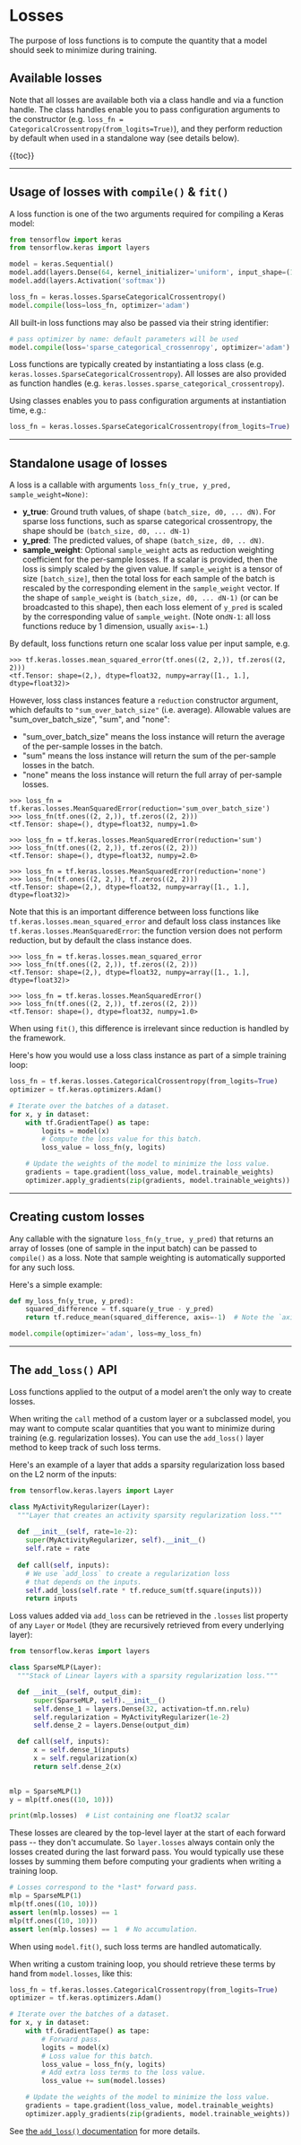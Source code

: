 # Losses

The purpose of loss functions is to compute the quantity that a model should seek
to minimize during training.


## Available losses

Note that all losses are available both via a class handle and via a function handle.
The class handles enable you to pass configuration arguments to the constructor
(e.g.
`loss_fn = CategoricalCrossentropy(from_logits=True)`),
and they perform reduction by default when used in a standalone way (see details below).


{{toc}}


---


## Usage of losses with `compile()` & `fit()`

A loss function is one of the two arguments required for compiling a Keras model:

```python
from tensorflow import keras
from tensorflow.keras import layers

model = keras.Sequential()
model.add(layers.Dense(64, kernel_initializer='uniform', input_shape=(10,)))
model.add(layers.Activation('softmax'))

loss_fn = keras.losses.SparseCategoricalCrossentropy()
model.compile(loss=loss_fn, optimizer='adam')
```

All built-in loss functions may also be passed via their string identifier:

```python
# pass optimizer by name: default parameters will be used
model.compile(loss='sparse_categorical_crossenropy', optimizer='adam')
```

Loss functions are typically created by instantiating a loss class (e.g. `keras.losses.SparseCategoricalCrossentropy`).
All losses are also provided as function handles (e.g. `keras.losses.sparse_categorical_crossentropy`).

Using classes enables you to pass configuration arguments at instantiation time, e.g.:

```python
loss_fn = keras.losses.SparseCategoricalCrossentropy(from_logits=True)
```

---

## Standalone usage of losses

A loss is a callable with arguments `loss_fn(y_true, y_pred, sample_weight=None)`:

- **y_true**: Ground truth values, of shape `(batch_size, d0, ... dN)`. For
    sparse loss functions, such as sparse categorical crossentropy, the shape
    should be `(batch_size, d0, ... dN-1)`
- **y_pred**: The predicted values, of shape `(batch_size, d0, .. dN)`.
- **sample_weight**: Optional `sample_weight` acts as reduction weighting
    coefficient for the per-sample losses. If a scalar is provided, then the loss is
    simply scaled by the given value. If `sample_weight` is a tensor of size
    `[batch_size]`, then the total loss for each sample of the batch is
    rescaled by the corresponding element in the `sample_weight` vector. If
    the shape of `sample_weight` is `(batch_size, d0, ... dN-1)` (or can be
    broadcasted to this shape), then each loss element of `y_pred` is scaled
    by the corresponding value of `sample_weight`. (Note on`dN-1`: all loss
    functions reduce by 1 dimension, usually `axis=-1`.)

By default, loss functions return one scalar loss value per input sample, e.g.

```
>>> tf.keras.losses.mean_squared_error(tf.ones((2, 2,)), tf.zeros((2, 2)))
<tf.Tensor: shape=(2,), dtype=float32, numpy=array([1., 1.], dtype=float32)>
```

However, loss class instances feature a `reduction` constructor argument,
which defaults to `"sum_over_batch_size"` (i.e. average). Allowable values are
"sum_over_batch_size", "sum", and "none":

- "sum_over_batch_size" means the loss instance will return the average
    of the per-sample losses in the batch.
- "sum" means the loss instance will return the sum of the per-sample losses in the batch.
- "none" means the loss instance will return the full array of per-sample losses.

```
>>> loss_fn = tf.keras.losses.MeanSquaredError(reduction='sum_over_batch_size')
>>> loss_fn(tf.ones((2, 2,)), tf.zeros((2, 2)))
<tf.Tensor: shape=(), dtype=float32, numpy=1.0>
```
```
>>> loss_fn = tf.keras.losses.MeanSquaredError(reduction='sum')
>>> loss_fn(tf.ones((2, 2,)), tf.zeros((2, 2)))
<tf.Tensor: shape=(), dtype=float32, numpy=2.0>
```
```
>>> loss_fn = tf.keras.losses.MeanSquaredError(reduction='none')
>>> loss_fn(tf.ones((2, 2,)), tf.zeros((2, 2)))
<tf.Tensor: shape=(2,), dtype=float32, numpy=array([1., 1.], dtype=float32)>
```

Note that this is an important difference between loss functions like `tf.keras.losses.mean_squared_error`
and default loss class instances like `tf.keras.losses.MeanSquaredError`: the function version
does not perform reduction, but by default the class instance does.

```
>>> loss_fn = tf.keras.losses.mean_squared_error
>>> loss_fn(tf.ones((2, 2,)), tf.zeros((2, 2)))
<tf.Tensor: shape=(2,), dtype=float32, numpy=array([1., 1.], dtype=float32)>
```
```
>>> loss_fn = tf.keras.losses.MeanSquaredError()
>>> loss_fn(tf.ones((2, 2,)), tf.zeros((2, 2)))
<tf.Tensor: shape=(), dtype=float32, numpy=1.0>
```

When using `fit()`, this difference is irrelevant since reduction is handled by the framework.

Here's how you would use a loss class instance as part of a simple training loop:

```python
loss_fn = tf.keras.losses.CategoricalCrossentropy(from_logits=True)
optimizer = tf.keras.optimizers.Adam()

# Iterate over the batches of a dataset.
for x, y in dataset:
    with tf.GradientTape() as tape:
        logits = model(x)
        # Compute the loss value for this batch.
        loss_value = loss_fn(y, logits)

    # Update the weights of the model to minimize the loss value.
    gradients = tape.gradient(loss_value, model.trainable_weights)
    optimizer.apply_gradients(zip(gradients, model.trainable_weights))
```

---

## Creating custom losses

Any callable with the signature `loss_fn(y_true, y_pred)`
that returns an array of losses (one of sample in the input batch) can be passed to `compile()` as a loss.
Note that sample weighting is automatically supported for any such loss.

Here's a simple example:

```python
def my_loss_fn(y_true, y_pred):
    squared_difference = tf.square(y_true - y_pred)
    return tf.reduce_mean(squared_difference, axis=-1)  # Note the `axis=-1`

model.compile(optimizer='adam', loss=my_loss_fn)
```


---

## The `add_loss()` API

Loss functions applied to the output of a model aren't the only way to
create losses.

When writing the `call` method of a custom layer or a subclassed model,
you may want to compute scalar quantities that you want to minimize during
training (e.g. regularization losses). You can use the `add_loss()` layer method
to keep track of such loss terms.

Here's an example of a layer that adds a sparsity regularization loss based on the L2 norm of the inputs:

```python
from tensorflow.keras.layers import Layer

class MyActivityRegularizer(Layer):
  """Layer that creates an activity sparsity regularization loss."""
  
  def __init__(self, rate=1e-2):
    super(MyActivityRegularizer, self).__init__()
    self.rate = rate
  
  def call(self, inputs):
    # We use `add_loss` to create a regularization loss
    # that depends on the inputs.
    self.add_loss(self.rate * tf.reduce_sum(tf.square(inputs)))
    return inputs
```

Loss values added via `add_loss` can be retrieved in the `.losses` list property of any `Layer` or `Model`
(they are recursively retrieved from every underlying layer):

```python
from tensorflow.keras import layers

class SparseMLP(Layer):
  """Stack of Linear layers with a sparsity regularization loss."""

  def __init__(self, output_dim):
      super(SparseMLP, self).__init__()
      self.dense_1 = layers.Dense(32, activation=tf.nn.relu)
      self.regularization = MyActivityRegularizer(1e-2)
      self.dense_2 = layers.Dense(output_dim)

  def call(self, inputs):
      x = self.dense_1(inputs)
      x = self.regularization(x)
      return self.dense_2(x)
    

mlp = SparseMLP(1)
y = mlp(tf.ones((10, 10)))

print(mlp.losses)  # List containing one float32 scalar
```

These losses are cleared by the top-level layer at the start of each forward pass -- they don't accumulate.
So `layer.losses` always contain only the losses created during the last forward pass.
You would typically use these losses by summing them before computing your gradients when writing a training loop.

```python
# Losses correspond to the *last* forward pass.
mlp = SparseMLP(1)
mlp(tf.ones((10, 10)))
assert len(mlp.losses) == 1
mlp(tf.ones((10, 10)))
assert len(mlp.losses) == 1  # No accumulation.
```

When using `model.fit()`, such loss terms are handled automatically.

When writing a custom training loop, you should retrieve these terms
by hand from `model.losses`, like this:

```python
loss_fn = tf.keras.losses.CategoricalCrossentropy(from_logits=True)
optimizer = tf.keras.optimizers.Adam()

# Iterate over the batches of a dataset.
for x, y in dataset:
    with tf.GradientTape() as tape:
        # Forward pass.
        logits = model(x)
        # Loss value for this batch.
        loss_value = loss_fn(y, logits)
        # Add extra loss terms to the loss value.
        loss_value += sum(model.losses)

    # Update the weights of the model to minimize the loss value.
    gradients = tape.gradient(loss_value, model.trainable_weights)
    optimizer.apply_gradients(zip(gradients, model.trainable_weights))
```

See [the `add_loss()` documentation](/api/layers/base_layer/#add_loss-method) for more details.
